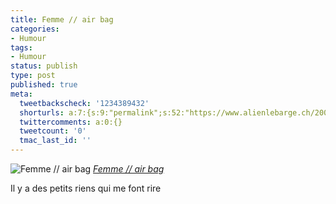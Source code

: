 ```yaml
---
title: Femme // air bag
categories:
- Humour
tags:
- Humour
status: publish
type: post
published: true
meta:
  tweetbackscheck: '1234389432'
  shorturls: a:7:{s:9:"permalink";s:52:"https://www.alienlebarge.ch/2008/01/30/femme-air-bag/";s:7:"tinyurl";s:25:"https://tinyurl.com/cg248a";s:4:"isgd";s:17:"https://is.gd/jduQ";s:5:"bitly";s:19:"https://bit.ly/fQx9f";s:5:"snipr";s:22:"https://snipr.com/bpo9o";s:5:"snurl";s:22:"https://snurl.com/bpo9o";s:7:"snipurl";s:24:"https://snipurl.com/bpo9o";}
  twittercomments: a:0:{}
  tweetcount: '0'
  tmac_last_id: ''
---
```

 <img src="https://farm3.static.flickr.com/2054/2230428131_6d67d4cb18.jpg" alt="Femme // air bag" />
<em><a href="https://www.flickr.com/photos/alienlebarge/2230428131/" title="photo sharing">Femme // air bag</a></em>

Il y a des petits riens qui me font rire
